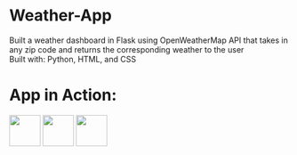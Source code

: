 # Weather-App
Built a weather dashboard in Flask using OpenWeatherMap API that takes in any zip code and returns the corresponding weather to the user <br>
Built with: Python, HTML, and CSS

# App in Action:

<img src="https://user-images.githubusercontent.com/55611197/109893371-8a59b300-7c59-11eb-8c98-265e4534a7b5.png" width="56">
<img src="https://user-images.githubusercontent.com/55611197/109893502-c55be680-7c59-11eb-8cc8-67c09acd17cc.png" width="56">
<img src="https://user-images.githubusercontent.com/55611197/109893558-d7d62000-7c59-11eb-8487-725f8da11d4b.png" width="56">


